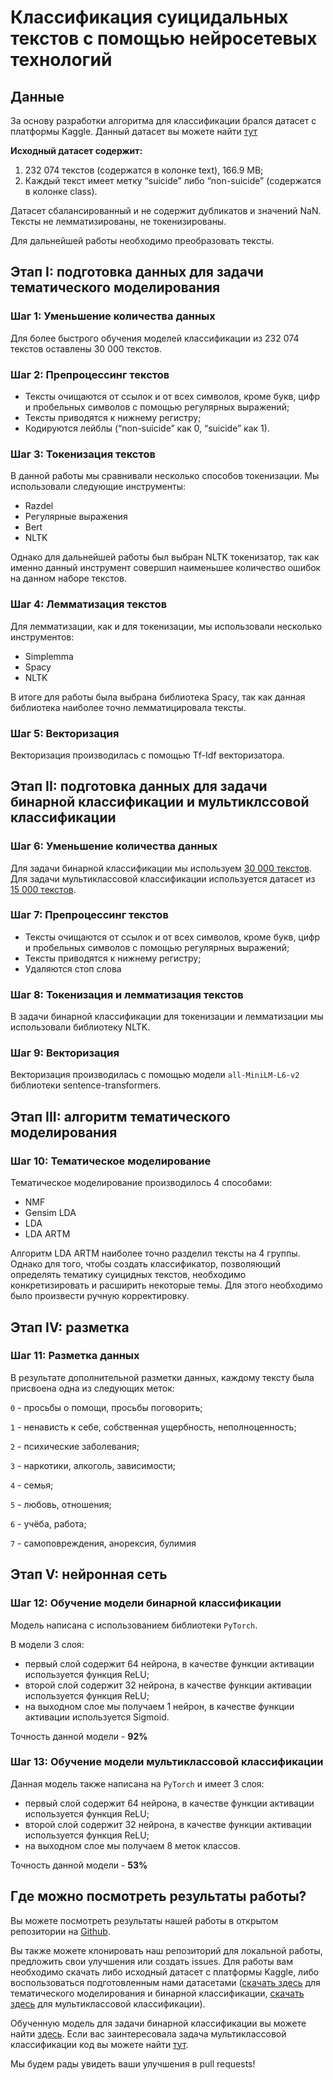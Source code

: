 # Классификация суицидальных текстов с помощью нейросетевых технологий

## Данные

За основу разработки алгоритма для классификации брался датасет с платформы Kaggle. 
Данный датасет вы можете найти [тут](https://www.kaggle.com/datasets/nikhileswarkomati/suicide-watch)

**Исходный датасет содержит:**

1. 232 074 текстов (содержатся в колонке text), 166.9 MB;
2. Каждый текст имеет метку “suicide” либо “non-suicide” (содержатся 
   в колонке class).

Датасет сбалансированный и не содержит дубликатов и значений NaN.
Тексты не лемматизированы, не токенизированы.

Для дальнейшей работы необходимо преобразовать тексты.

## Этап I: подготовка данных для задачи тематического моделирования

### Шаг 1: Уменьшение количества данных

Для более быстрого обучения моделей классификации из 232 074 текстов оставлены 
30 000 текстов.

### Шаг 2: Препроцессинг текстов 

* Тексты очищаются от ссылок и от всех символов, кроме букв, цифр и пробельных 
  символов с помощью регулярных выражений;
* Тексты приводятся к нижнему регистру;
* Кодируются лейблы (“non-suicide” как 0, “suicide” как 1).

### Шаг 3: Токенизация текстов

В данной работы мы сравнивали несколько способов токенизации. Мы использовали 
следующие инструменты:

* Razdel
* Регулярные выражения
* Bert
* NLTK

Однако для дальнейшей работы был выбран NLTK токенизатор, так как именно 
данный инструмент совершил наименьшее количество ошибок на данном наборе текстов.

### Шаг 4: Лемматизация текстов

Для лемматизации, как и для токенизации, мы использовали несколько инструментов:

* Simplemma
* Spacy
* NLTK

В итоге для работы была выбрана библиотека Spacy, так как данная библиотека наиболее 
точно лемматицировала тексты.

### Шаг 5: Векторизация 

Векторизация производилась с помощью Tf-Idf векторизатора.

## Этап II: подготовка данных для задачи бинарной классификации и мультиклссовой классификации

### Шаг 6: Уменьшение количества данных

Для задачи бинарной классификации мы используем 
[30 000 текстов](./Suicide_Detection_30000.csv).
Для задачи мультиклассовой классификации используется датасет из 
[15 000 текстов](./Suicide_Detection_with_topics_balanced.csv). 

### Шаг 7: Препроцессинг текстов 

* Тексты очищаются от ссылок и от всех символов, кроме букв, цифр и пробельных 
  символов с помощью регулярных выражений;
* Тексты приводятся к нижнему регистру;
* Удаляются стоп слова

### Шаг 8: Токенизация и лемматизация текстов

В задачи бинарной классификации для токенизации и лемматизации 
мы использовали библиотеку NLTK.

### Шаг 9: Векторизация 

Векторизация производилась с помощью модели `all-MiniLM-L6-v2` библиотеки
sentence-transformers.

## Этап III: алгоритм тематического моделирования

### Шаг 10: Тематическое моделирование

Тематическое моделирование производилось 4 способами:

* NMF
* Gensim LDA
* LDA
* LDA ARTM

Алгоритм LDA ARTM наиболее точно разделил тексты на 4 группы. Однако для того, 
чтобы создать классификатор, позволяющий определять тематику суицидных текстов, 
необходимо конкретизировать и расширить некоторые темы. Для этого необходимо 
было произвести ручную корректировку.

## Этап IV: разметка

### Шаг 11: Разметка данных

В результате дополнительной разметки данных, каждому тексту была присвоена 
одна из следующих меток:

`0` - просьбы о помощи, просьбы поговорить;

`1` - ненависть к себе, собственная ущербность, неполноценность;

`2` - психические заболевания;

`3` - наркотики, алкоголь, зависимости;

`4` - семья;

`5` - любовь, отношения;

`6` - учёба, работа;

`7` - самоповреждения, анорексия, булимия

## Этап V: нейронная сеть

### Шаг 12: Обучение модели бинарной классификации 

Модель написана с использованием библиотеки `PyTorch`. 

В модели 3 слоя:

* первый слой содержит 64 нейрона, в качестве функции активации используется функция ReLU;
* второй слой содержит 32 нейрона, в качестве функции активации используется функция ReLU;
* на выходном слое мы получаем 1 нейрон, в качестве функции активации используется Sigmoid.

Точность данной модели - **92%**

### Шаг 13: Обучение модели мультиклассовой классификации

Данная модель также написана на `PyTorch` и имеет 3 слоя:

* первый слой содержит 64 нейрона, в качестве функции активации используется функция ReLU;
* второй слой содержит 32 нейрона, в качестве функции активации используется функция ReLU;
* на выходном слое мы получаем 8 меток классов.

Точность данной модели - **53%**

## Где можно посмотреть результаты работы?

Вы можете посмотреть результаты нашей работы в открытом репозитории на 
[Github](https://github.com/tatarinovst2/systems-categorization).

Вы также можете клонировать наш репозиторий для локальной работы, предложить 
свои улучшения или создать issues. Для работы вам необходимо скачать либо исходный датасет 
с платформы Kaggle, либо воспользоваться подготовленным нами датасетами 
([скачать здесь](./Suicide_Detection_30000.csv)
для тематического моделирования и бинарной классификации, 
[скачать здесь](./Suicide_Detection_with_topics_balanced.csv)
для мультиклассовой классификации).

Обученную модель для задачи бинарной классификации вы можете найти 
[здесь](./Binary_Text_classification_(Systems).ipynb).
Если вас заинтересовала задача мультиклассовой классификации код вы можете
найти [тут](./Multi_class_text_classification_(Systems).ipynb).

Мы будем рады увидеть ваши улучшения в pull requests!
